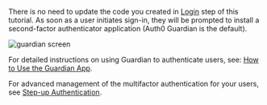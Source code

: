 There is no need to update the code you created in [Login](${loginlink}) step of this tutorial. As soon as a user initiates sign-in, they will be prompted to install a second-factor authenticator application (Auth0 Guardian is the default).

![guardian screen](/media/articles/mfa/choose-mfa.png)

For detailed instructions on using Guardian to authenticate users, see: [How to Use the Guardian App](/multifactor-authentication/guardian/user-guide).

For advanced management of the multifactor authentication for your users, see [Step-up Authentication](/multifactor-authentication/developer/step-up-with-acr).

